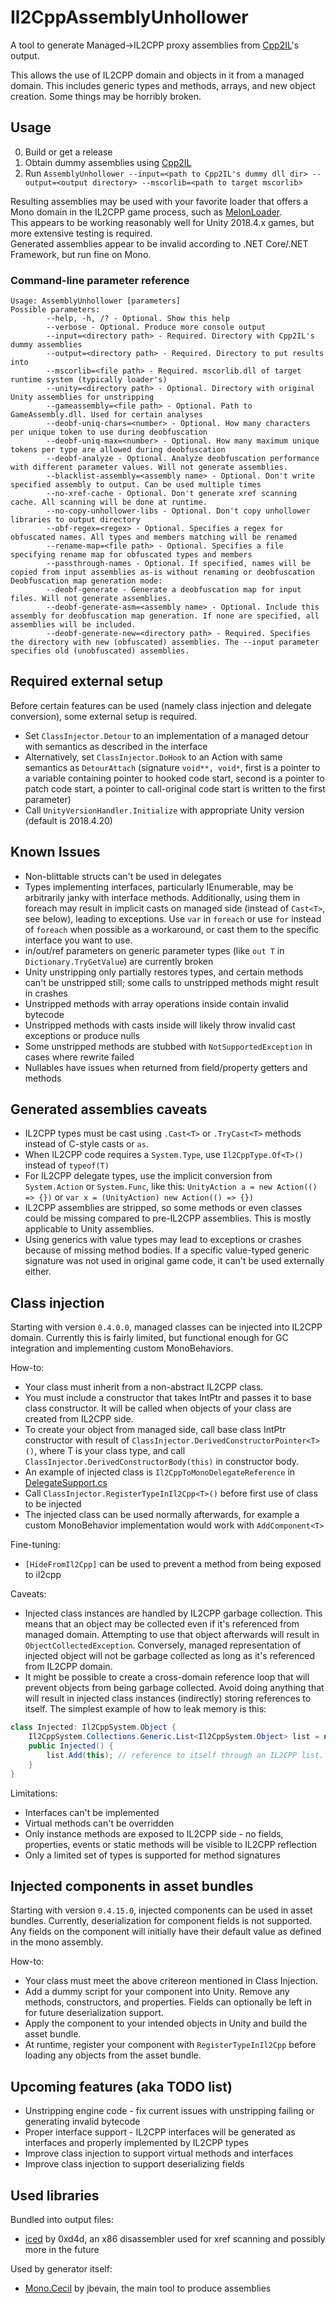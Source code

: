 # Il2CppAssemblyUnhollower
A tool to generate Managed->IL2CPP proxy assemblies from
 [Cpp2IL](https://github.com/SamboyCoding/Cpp2IL)'s output.

This allows the use of IL2CPP domain and objects in it from a managed domain. 
This includes generic types and methods, arrays, and new object creation. Some things may be horribly broken. 
 
## Usage
  0. Build or get a release
  1. Obtain dummy assemblies using [Cpp2IL](https://github.com/SamboyCoding/Cpp2IL)
  2. Run `AssemblyUnhollower --input=<path to Cpp2IL's dummy dll dir> --output=<output directory> --mscorlib=<path to target mscorlib>`    
       
 Resulting assemblies may be used with your favorite loader that offers a Mono domain in the IL2CPP game process, such as [MelonLoader](https://github.com/HerpDerpinstine/MelonLoader).    
 This appears to be working reasonably well for Unity 2018.4.x games, but more extensive testing is required.  
 Generated assemblies appear to be invalid according to .NET Core/.NET Framework, but run fine on Mono.

### Command-line parameter reference
```
Usage: AssemblyUnhollower [parameters]
Possible parameters:
        --help, -h, /? - Optional. Show this help
        --verbose - Optional. Produce more console output
        --input=<directory path> - Required. Directory with Cpp2IL's dummy assemblies
        --output=<directory path> - Required. Directory to put results into
        --mscorlib=<file path> - Required. mscorlib.dll of target runtime system (typically loader's)
        --unity=<directory path> - Optional. Directory with original Unity assemblies for unstripping
        --gameassembly=<file path> - Optional. Path to GameAssembly.dll. Used for certain analyses
        --deobf-uniq-chars=<number> - Optional. How many characters per unique token to use during deobfuscation
        --deobf-uniq-max=<number> - Optional. How many maximum unique tokens per type are allowed during deobfuscation
        --deobf-analyze - Optional. Analyze deobfuscation performance with different parameter values. Will not generate assemblies.
        --blacklist-assembly=<assembly name> - Optional. Don't write specified assembly to output. Can be used multiple times
        --no-xref-cache - Optional. Don't generate xref scanning cache. All scanning will be done at runtime.
        --no-copy-unhollower-libs - Optional. Don't copy unhollower libraries to output directory
        --obf-regex=<regex> - Optional. Specifies a regex for obfuscated names. All types and members matching will be renamed
        --rename-map=<file path> - Optional. Specifies a file specifying rename map for obfuscated types and members
        --passthrough-names - Optional. If specified, names will be copied from input assemblies as-is without renaming or deobfuscation
Deobfuscation map generation mode:
        --deobf-generate - Generate a deobfuscation map for input files. Will not generate assemblies.
        --deobf-generate-asm=<assembly name> - Optional. Include this assembly for deobfuscation map generation. If none are specified, all assemblies will be included.
        --deobf-generate-new=<directory path> - Required. Specifies the directory with new (obfuscated) assemblies. The --input parameter specifies old (unobfuscated) assemblies. 
```

## Required external setup
Before certain features can be used (namely class injection and delegate conversion), some external setup is required.
 * Set `ClassInjector.Detour` to an implementation of a managed detour with semantics as described in the interface 
 * Alternatively, set `ClassInjector.DoHook` to an Action with same semantics as `DetourAttach` (signature `void**, void*`, first is a pointer to a variable containing pointer to hooked code start, second is a pointer to patch code start, a pointer to call-original code start is written to the first parameter)
 * Call `UnityVersionHandler.Initialize` with appropriate Unity version (default is 2018.4.20)

## Known Issues
 * Non-blittable structs can't be used in delegates
 * Types implementing interfaces, particularly IEnumerable, may be arbitrarily janky with interface methods. Additionally, using them in foreach may result in implicit casts on managed side (instead of `Cast<T>`, see below), leading to exceptions. Use `var` in `foreach` or use `for` instead of `foreach` when possible as a workaround, or cast them to the specific interface you want to use.
 * in/out/ref parameters on generic parameter types (like `out T` in `Dictionary.TryGetValue`) are currently broken
 * Unity unstripping only partially restores types, and certain methods can't be unstripped still; some calls to unstripped methods might result in crashes
 * Unstripped methods with array operations inside contain invalid bytecode
 * Unstripped methods with casts inside will likely throw invalid cast exceptions or produce nulls
 * Some unstripped methods are stubbed with `NotSupportedException` in cases where rewrite failed
 * Nullables have issues when returned from field/property getters and methods

## Generated assemblies caveats
 * IL2CPP types must be cast using `.Cast<T>` or `.TryCast<T>` methods instead of C-style casts or `as`.
 * When IL2CPP code requires a `System.Type`, use `Il2CppType.Of<T>()` instead of `typeof(T)`
 * For IL2CPP delegate types, use the implicit conversion from `System.Action` or `System.Func`, like this: `UnityAction a = new Action(() => {})` or `var x = (UnityAction) new Action(() => {})`
 * IL2CPP assemblies are stripped, so some methods or even classes could be missing compared to pre-IL2CPP assemblies. This is mostly applicable to Unity assemblies.
 * Using generics with value types may lead to exceptions or crashes because of missing method bodies. If a specific value-typed generic signature was not used in original game code, it can't be used externally either.

## Class injection
Starting with version `0.4.0.0`, managed classes can be injected into IL2CPP domain. Currently this is fairly limited, but functional enough for GC integration and implementing custom MonoBehaviors.

How-to:
 * Your class must inherit from a non-abstract IL2CPP class.
 * You must include a constructor that takes IntPtr and passes it to base class constructor. It will be called when objects of your class are created from IL2CPP side.
 * To create your object from managed side, call base class IntPtr constructor with result of `ClassInjector.DerivedConstructorPointer<T>()`, where T is your class type, and call `ClassInjector.DerivedConstructorBody(this)` in constructor body.
 * An example of injected class is `Il2CppToMonoDelegateReference` in [DelegateSupport.cs](UnhollowerBaseLib/DelegateSupport.cs)
 * Call `ClassInjector.RegisterTypeInIl2Cpp<T>()` before first use of class to be injected
 * The injected class can be used normally afterwards, for example a custom MonoBehavior implementation would work with `AddComponent<T>`
 
Fine-tuning:
  * `[HideFromIl2Cpp]` can be used to prevent a method from being exposed to il2cpp
 
Caveats:
 * Injected class instances are handled by IL2CPP garbage collection. This means that an object may be collected even if it's referenced from managed domain. Attempting to use that object afterwards will result in `ObjectCollectedException`. Conversely, managed representation of injected object will not be garbage collected as long as it's referenced from IL2CPP domain.
 * It might be possible to create a cross-domain reference loop that will prevent objects from being garbage collected. Avoid doing anything that will result in injected class instances (indirectly) storing references to itself. The simplest example of how to leak memory is this:
```c#
class Injected: Il2CppSystem.Object {
    Il2CppSystem.Collections.Generic.List<Il2CppSystem.Object> list = new ...;
    public Injected() {
        list.Add(this); // reference to itself through an IL2CPP list. This will prevent both this and list from being garbage collected, ever.
    }
}
```

Limitations:
 * Interfaces can't be implemented
 * Virtual methods can't be overridden
 * Only instance methods are exposed to IL2CPP side - no fields, properties, events or static methods will be visible to IL2CPP reflection
 * Only a limited set of types is supported for method signatures
 
## Injected components in asset bundles
 Starting with version `0.4.15.0`, injected components can be used in asset bundles. Currently, deserialization for component fields is not supported. Any fields on the component will initially have their default value as defined in the mono assembly.

 How-to:
 * Your class must meet the above critereon mentioned in Class Injection.
 * Add a dummy script for your component into Unity. Remove any methods, constructors, and properties. Fields can optionally be left in for future deserialization support.
 * Apply the component to your intended objects in Unity and build the asset bundle.
 * At runtime, register your component with `RegisterTypeInIl2Cpp` before loading any objects from the asset bundle.

## Upcoming features (aka TODO list)
 * Unstripping engine code - fix current issues with unstripping failing or generating invalid bytecode
 * Proper interface support - IL2CPP interfaces will be generated as interfaces and properly implemented by IL2CPP types
 * Improve class injection to support virtual methods and interfaces
 * Improve class injection to support deserializing fields

## Used libraries
Bundled into output files:
 * [iced](https://github.com/0xd4d/iced) by 0xd4d, an x86 disassembler used for xref scanning and possibly more in the future

Used by generator itself:
 * [Mono.Cecil](https://github.com/jbevain/cecil) by jbevain, the main tool to produce assemblies